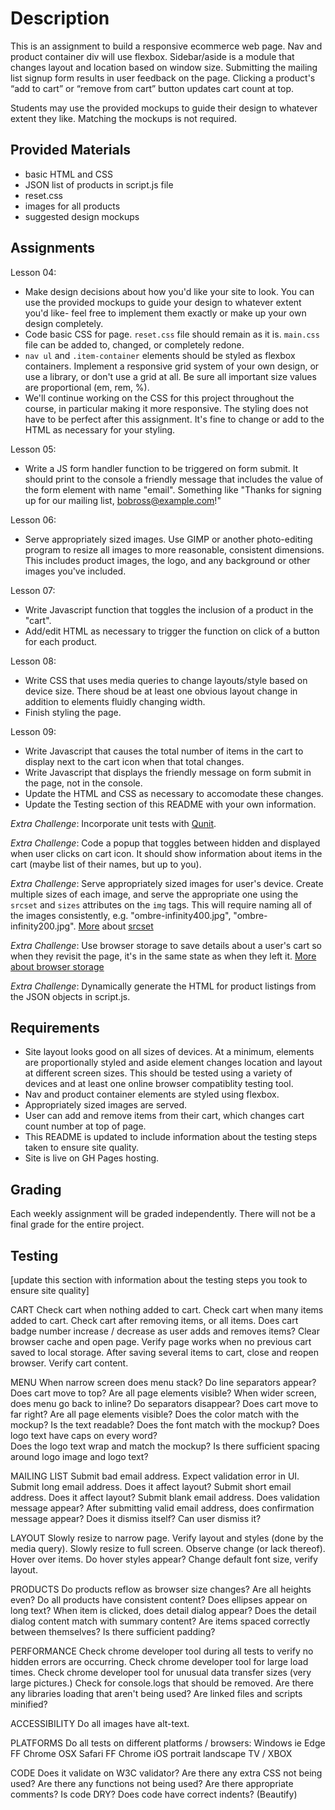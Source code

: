 # Description

This is an assignment to build a responsive ecommerce web page. Nav and product container div will use flexbox. Sidebar/aside is a module that changes layout and location based on window size. Submitting the mailing list signup form results in user feedback on the page. Clicking a product's “add to cart” or “remove from cart” button updates cart count at top.

Students may use the provided mockups to guide their design to whatever extent they like. Matching the mockups is not required.

## Provided Materials

  - basic HTML and CSS
  - JSON list of products in script.js file
  - reset.css
  - images for all products
  - suggested design mockups

## Assignments

Lesson 04:

  - Make design decisions about how you'd like your site to look. You can use the provided mockups to guide your design to whatever extent you'd like- feel free to implement them exactly or make up your own design completely.
  - Code basic CSS for page. `reset.css` file should remain as it is. `main.css` file can be added to, changed, or completely redone.
  - `nav ul` and `.item-container` elements should be styled as flexbox containers. Implement a responsive grid system of your own design, or use a library, or don't use a grid at all. Be sure all important size values are proportional (em, rem, %).
  - We'll continue working on the CSS for this project throughout the course, in particular making it more responsive. The styling does not have to be perfect after this assignment. It's fine to change or add to the HTML as necessary for your styling.


Lesson 05:

  - Write a JS form handler function to be triggered on form submit. It should print to the console a friendly message that includes the value of the form element with name "email". Something like "Thanks for signing up for our mailing list, bobross@example.com!"

Lesson 06:

  - Serve appropriately sized images. Use GIMP or another photo-editing program to resize all images to more reasonable, consistent dimensions. This includes product images, the logo, and any background or other images you've included.

Lesson 07:

  - Write Javascript function that toggles the inclusion of a product in the "cart".
  - Add/edit HTML as necessary to trigger the function on click of a button for each product.

Lesson 08:

  - Write CSS that uses media queries to change layouts/style based on device size. There shoud be at least one obvious layout change in addition to elements fluidly changing width.
  - Finish styling the page.

Lesson 09:

  - Write Javascript that causes the total number of items in the cart to display next to the cart icon when that total changes.
  - Write Javascript that displays the friendly message on form submit in the page, not in the console.
  - Update the HTML and CSS as necessary to accomodate these changes.
  - Update the Testing section of this README with your own information.

*Extra Challenge*: Incorporate unit tests with [Qunit](https://qunitjs.com/).

*Extra Challenge*: Code a popup that toggles between hidden and displayed when user clicks on cart icon. It should show information about items in the cart (maybe list of their names, but up to you).

*Extra Challenge*: Serve appropriately sized images for user's device. Create multiple sizes of each image, and serve the appropriate one using the `srcset` and `sizes` attributes on the `img` tags. This will require naming all of the images consistently, e.g. "ombre-infinity400.jpg", "ombre-infinity200.jpg". [More](https://css-tricks.com/responsive-images-youre-just-changing-resolutions-use-srcset/) about [srcset](https://developer.mozilla.org/en-US/docs/Web/HTML/Element/img)

*Extra Challenge*: Use browser storage to save details about a user's cart so when they revisit the page, it's in the same state as when they left it. [More about browser storage](https://www.w3schools.com/html/html5_webstorage.asp)

*Extra Challenge*: Dynamically generate the HTML for product listings from the JSON objects in script.js.

## Requirements

  - Site layout looks good on all sizes of devices. At a minimum, elements are proportionally styled and aside element changes location and layout at different screen sizes. This should be tested using a variety of devices and at least one online browser compatiblity testing tool.
  - Nav and product container elements are styled using flexbox.
  - Appropriately sized images are served.
  - User can add and remove items from their cart, which changes cart count number at top of page.
  - This README is updated to include information about the testing steps taken to ensure site quality.
  - Site is live on GH Pages hosting.

## Grading
Each weekly assignment will be graded independently. There will not be a final grade for the entire project.

## Testing
[update this section with information about the testing steps you took to ensure site quality]

CART
Check cart when nothing added to cart.
Check cart when many items added to cart.
Check cart after removing items, or all items.
Does cart badge number increase / decrease as user adds and removes items?
Clear browser cache and open page.  Verify page works when no previous cart saved to local storage.
After saving several items to cart, close and reopen browser.  Verify cart content.

MENU
When narrow screen does menu stack?  Do line separators appear?  Does cart move to top?  Are all page elements visible?
When wider screen, does menu go back to inline?  Do separators disappear?  Does cart move to far right? Are all page elements visible?
Does the color match with the mockup?
Is the text readable?
Does the font match with the mockup?
Does logo text have caps on every word?  
Does the logo text wrap and match the mockup?
Is there sufficient spacing around logo image and logo text?

MAILING LIST
Submit bad email address.  Expect validation error in UI.
Submit long email address.  Does it affect layout?
Submit short email address.  Does it affect layout?
Submit blank email address.  Does validation message appear?
After submitting valid email address, does confirmation message appear?  Does it dismiss itself?  Can user dismiss it?

LAYOUT
Slowly resize to narrow page.  Verify layout and styles (done by the media query).
Slowly resize to full screen.  Observe change (or lack thereof).
Hover over items.  Do hover styles appear?
Change default font size, verify layout.

PRODUCTS
Do products reflow as browser size changes?
Are all heights even?
Do all products have consistent content?
Does ellipses appear on long text?
When item is clicked, does detail dialog appear?  Does the detail dialog content match with summary content?
Are items spaced correctly between themselves?
Is there sufficient padding?


PERFORMANCE
Check chrome developer tool during all tests to verify no hidden errors are occurring.
Check chrome developer tool for large load times.
Check chrome developer tool for unusual data transfer sizes (very large pictures.)
Check for console.logs that should be removed.
Are there any libraries loading that aren't being used?
Are linked files and scripts minified?

ACCESSIBILITY
Do all images have alt-text.


PLATFORMS
Do all tests on different platforms / browsers:
Windows
  ie
  Edge
  FF
  Chrome
OSX
  Safari
  FF
  Chrome
iOS
  portrait
  landscape
TV / XBOX

CODE
Does it validate on W3C validator?
Are there any extra CSS not being used?
Are there any functions not being used?
Are there appropriate comments?
Is code DRY?
Does code have correct indents? (Beautify)
